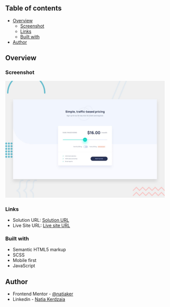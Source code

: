 ## Table of contents

- [Overview](#overview)
  - [Screenshot](#screenshot)
  - [Links](#links)
  - [Built with](#built-with)
- [Author](#author)

## Overview

### Screenshot

![](./design/desktop-preview.jpg)

### Links

- Solution URL: [Solution URL](https://github.com/natiaker/interactive-pricing-component-main.git)
- Live Site URL: [Live site URL](https://natiaker.github.io/interactive-pricing-component-main)

### Built with

- Semantic HTML5 markup
- SCSS
- Mobile first
- JavaScript

## Author

- Frontend Mentor - [@natiaker](https://www.frontendmentor.io/profile/natiaker)
- Linkedin - [Natia Kerdzaia](linkedin.com/in/natiaker/)

